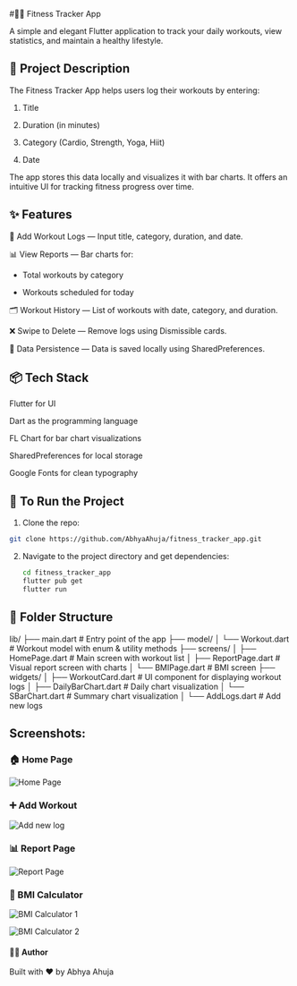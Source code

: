 #🏋️‍♀️ Fitness Tracker App

A simple and elegant Flutter application to track your daily workouts, view statistics, and maintain a healthy lifestyle.

## 📱 Project Description

The Fitness Tracker App helps users log their workouts by entering:

1) Title

2) Duration (in minutes)

3) Category (Cardio, Strength, Yoga, Hiit)

4) Date

The app stores this data locally  and visualizes it with bar charts. It offers an intuitive UI for tracking fitness progress over time.

## ✨ Features

📝 Add Workout Logs — Input title, category, duration, and date.

📊 View Reports — Bar charts for:

- Total workouts by category

- Workouts scheduled for today

🗂️ Workout History — List of workouts with date, category, and duration.

❌ Swipe to Delete — Remove logs using Dismissible cards.

🔁 Data Persistence — Data is saved locally using SharedPreferences.

## 📦 Tech Stack

Flutter for UI

Dart as the programming language

FL Chart for bar chart visualizations

SharedPreferences for local storage

Google Fonts for clean typography

## 🧪 To Run the Project

1. Clone the repo:
```bash
git clone https://github.com/AbhyaAhuja/fitness_tracker_app.git
```
2. Navigate to the project directory and get dependencies:
   ```bash
   cd fitness_tracker_app
   flutter pub get
   flutter run
   ```


## 📁 Folder Structure
lib/
├── main.dart                 # Entry point of the app
├── model/
│   └── Workout.dart          # Workout model with enum & utility methods
├── screens/
│   ├── HomePage.dart         # Main screen with workout list
│   ├── ReportPage.dart       # Visual report screen with charts
│   └── BMIPage.dart          # BMI screen
├── widgets/
│   ├── WorkoutCard.dart      # UI component for displaying workout logs
│   ├── DailyBarChart.dart    # Daily chart visualization
│   └── SBarChart.dart        # Summary chart visualization
│   └── AddLogs.dart          # Add new logs


## Screenshots:


### 🏠 Home Page

![Home Page](assets/homePage.png)

### ➕ Add Workout

![Add new log](assets/addLogs.png)

### 📊 Report Page

![Report Page](assets/report.png)

### 📐 BMI Calculator

![BMI Calculator 1](assets/bmi1.png)

![BMI Calculator 2](assets/bmi2.png)


#### 👨‍💻 Author
Built with ❤️ by Abhya Ahuja

